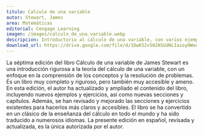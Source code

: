 ```yaml
---
titulo: Calculo de una variable
autor: Stewart, James
area: Matemáticas
editorial: Cengage Learning
imagen: /images/calculo_de_una_variable.webp
descripcion: Introductorio al cálculo de una variable, con varios ejemplos y ejercicios.
download_url: https://drive.google.com/file/d/1DwK52v502N1GdNLIaioyHWoozejBsFy_/view?usp=sharing
---
```


La séptima edición del libro Cálculo de una variable de James Stewart es una introducción rigurosa a la teoría del cálculo de una variable, con un enfoque en la comprensión de los conceptos y la resolución de problemas. Es un libro muy completo y riguroso, pero también muy accesible y ameno. En esta edición, el autor ha actualizado y ampliado el contenido del libro, incluyendo nuevos ejemplos y ejercicios, así como nuevas secciones y capítulos. Además, se han revisado y mejorado las secciones y ejercicios existentes para hacerlos más claros y accesibles. El libro se ha convertido en un clásico de la enseñanza del cálculo en todo el mundo y ha sido traducido a numerosos idiomas. La presente edición en español, revisada y actualizada, es la única autorizada por el autor.